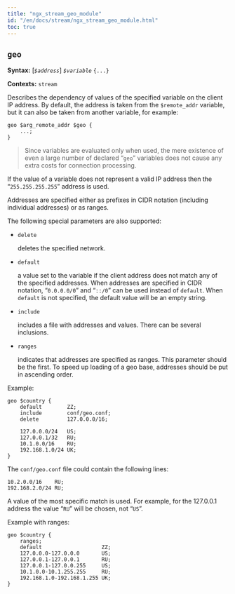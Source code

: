 ```yaml
---
title: "ngx_stream_geo_module"
id: "/en/docs/stream/ngx_stream_geo_module.html"
toc: true
---
```


## `geo`

**Syntax:** [*`$address`*] *`$variable`* `{...}`

**Contexts:** `stream`

Describes the dependency of values of the specified variable
on the client IP address.
By default, the address is taken from the `$remote_addr` variable,
but it can also be taken from another variable, for example:
```
geo $arg_remote_addr $geo {
    ...;
}
```

> Since variables are evaluated only when used, the mere existence
> of even a large number of declared “`geo`” variables
> does not cause any extra costs for connection processing.

If the value of a variable does not represent a valid IP address
then the “`255.255.255.255`” address is used.

Addresses are specified either as prefixes in CIDR notation
(including individual addresses) or as ranges.

The following special parameters are also supported:
- `delete`

    deletes the specified network.
- `default`

    a value set to the variable if the client address does not
    match any of the specified addresses.
    When addresses are specified in CIDR notation,
    “`0.0.0.0/0`” and “`::/0`”
    can be used instead of `default`.
    When `default` is not specified, the default
    value will be an empty string.
- `include`

    includes a file with addresses and values.
    There can be several inclusions.
- `ranges`

    indicates that addresses are specified as ranges.
    This parameter should be the first.
    To speed up loading of a geo base, addresses should be put in ascending order.

Example:
```
geo $country {
    default        ZZ;
    include        conf/geo.conf;
    delete         127.0.0.0/16;

    127.0.0.0/24   US;
    127.0.0.1/32   RU;
    10.1.0.0/16    RU;
    192.168.1.0/24 UK;
}
```

The `conf/geo.conf` file could contain the following lines:
```
10.2.0.0/16    RU;
192.168.2.0/24 RU;
```

A value of the most specific match is used.
For example, for the 127.0.0.1 address the value “`RU`”
will be chosen, not “`US`”.

Example with ranges:
```
geo $country {
    ranges;
    default                   ZZ;
    127.0.0.0-127.0.0.0       US;
    127.0.0.1-127.0.0.1       RU;
    127.0.0.1-127.0.0.255     US;
    10.1.0.0-10.1.255.255     RU;
    192.168.1.0-192.168.1.255 UK;
}
```

